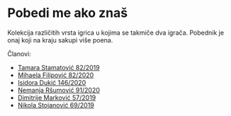 # Pobedi me ako znaš

Kolekcija različitih vrsta igrica u kojima se takmiče dva igrača. Pobednik je onaj koji na kraju sakupi više poena.

Članovi:
 - <a href="https://gitlab.com/tasketa">Tamara Stamatović 82/2019</a>
 - <a href="https://gitlab.com/Mihica">Mihaela Filipović 82/2020</a>
 - <a href="https://gitlab.com/isidoraa10100">Isidora Dukić 146/2020</a>
 - <a href="https://gitlab.com/nemanja-rsumovic">Nemanja Ršumović 91/2020</a>
 - <a href="https://gitlab.com/dimitrije.markovic">Dimitrije Marković 57/2019</a>
 - <a href="https://gitlab.com/nikolast715">Nikola Stojanović 69/2019</a>